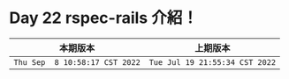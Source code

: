 # Day 22 rspec-rails 介紹！

|本期版本|上期版本
|:---:|:---:|
`Thu Sep  8 10:58:17 CST 2022` | `Tue Jul 19 21:55:34 CST 2022`
